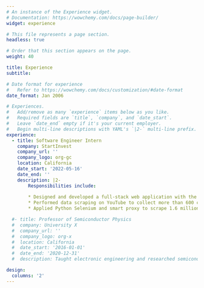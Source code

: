 ```yaml
---
# An instance of the Experience widget.
# Documentation: https://wowchemy.com/docs/page-builder/
widget: experience

# This file represents a page section.
headless: true

# Order that this section appears on the page.
weight: 40

title: Experience
subtitle:

# Date format for experience
#   Refer to https://wowchemy.com/docs/customization/#date-format
date_format: Jan 2006

# Experiences.
#   Add/remove as many `experience` items below as you like.
#   Required fields are `title`, `company`, and `date_start`.
#   Leave `date_end` empty if it's your current employer.
#   Begin multi-line descriptions with YAML's `|2-` multi-line prefix.
experience:
  - title: Software Engineer Intern
    company: StartInvest
    company_url: ''
    company_logo: org-gc
    location: California
    date_start: '2022-05-16'
    date_end: ''
    description: |2-
        Responsibilities include:
        
        * Designed and developed a full-stack web application with the features of search, create, delete, like and unlike tweets with the integration of Twitter APIs in Flask
        * Performed data scraping on YouTube to collect more than 600 channel data points including the number of followers, views, social web links etc using Python Selenium and BeautifulSoup
        * Applied Python Selenium and smart proxy to scrape 1.6 million user reviews and social websites from kickstarter

  #- title: Professor of Semiconductor Physics
  #  company: University X
  #  company_url: ''
  #  company_logo: org-x
  #  location: California
  #  date_start: '2016-01-01'
  #  date_end: '2020-12-31'
  #  description: Taught electronic engineering and researched semiconductor physics.

design:
  columns: '2'
---
```

